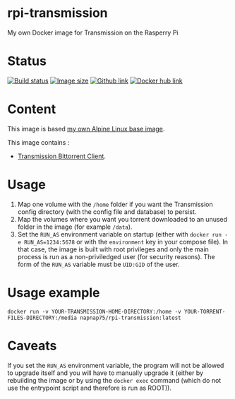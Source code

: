 # rpi-transmission
My own Docker image for Transmission on the Rasperry Pi

# Status
[![Build status](https://travis-ci.org/napnap75/rpi-transmission.svg?branch=master)](https://travis-ci.org/napnap75/rpi-transmission) [![Image size](https://images.microbadger.com/badges/image/napnap75/rpi-transmission.svg)](https://microbadger.com/images/napnap75/rpi-transmission "Get your own image badge on microbadger.com") [![Github link](https://assets-cdn.github.com/favicon.ico)](https://github.com/napnap75/rpi-transmission) [![Docker hub link](https://www.docker.com/favicon.ico)](https://hub.docker.com/r/napnap75/rpi-transmission/)

# Content
This image is based [my own Alpine Linux base image](https://hub.docker.com/r/napnap75/rpi-alpine-base/).

This image contains :

- [Transmission Bittorrent Client](https://transmissionbt.com/).

# Usage
1. Map one volume with the `/home` folder if you want the Transmission config directory (with the config file and database) to persist.
2. Map the volumes where you want you torrent downloaded to an unused folder in the image (for example `/data`).
3. Set the `RUN_AS` environment variable on startup (either with `docker run -e RUN_AS=1234:5678` or with the `environment` key in your compose file). In that case, the image is built with root privileges and only the main process is run as a non-priviledged user (for security reasons). The form of the `RUN_AS` variable must be `UID:GID` of the user.

# Usage example
`docker run -v YOUR-TRANSMISSION-HOME-DIRECTORY:/home -v YOUR-TORRENT-FILES-DIRECTORY:/media napnap75/rpi-transmission:latest`

# Caveats
If you set the `RUN_AS` environment variable, the program will not be allowed to upgrade itself and you will have to manually upgrade it (either by rebuilding the image or by using the `docker exec` command (which do not use the entrypoint script and therefore is run as ROOT)).
